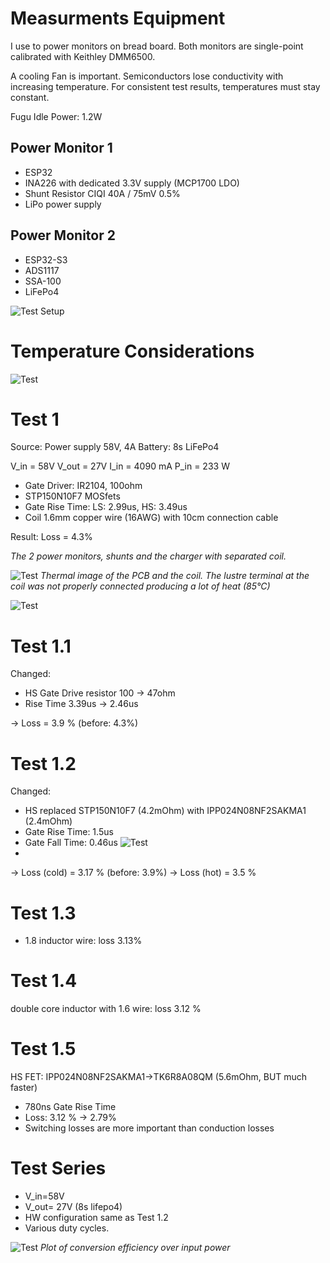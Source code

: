 # Measurments Equipment

I use to power monitors on bread board.
Both monitors are single-point calibrated with Keithley DMM6500.

A cooling Fan is important. Semiconductors lose conductivity with increasing temperature.
For consistent test results, temperatures must stay constant.

Fugu Idle Power: 1.2W

## Power Monitor 1
- ESP32 
- INA226 with dedicated 3.3V supply (MCP1700 LDO)
- Shunt Resistor CIQI 40A / 75mV 0.5%
- LiPo power supply

## Power Monitor 2
- ESP32-S3
- ADS1117 
- SSA-100
- LiFePo4

![Test Setup](assets/power-test-1/2023-05-04%2016.06.54_anotate.jpg)

# Temperature Considerations
![Test](assets/power-test-1/temperature.png)


# Test 1
Source: Power supply 58V, 4A
Battery: 8s LiFePo4

V_in = 58V
V_out = 27V
I_in = 4090 mA
P_in = 233 W

- Gate Driver: IR2104, 100ohm
- STP150N10F7 MOSfets
- Gate Rise Time: LS: 2.99us, HS: 3.49us
- Coil 1.6mm copper wire (16AWG) with 10cm connection cable 

Result:
Loss = 4.3%


*The 2 power monitors, shunts and the charger with separated coil.*

![Test](assets/power-test-1/TR000087.JPG)
*Thermal image of the PCB and the coil. The lustre terminal at the coil was not properly connected producing a lot of heat (85°C)*

![Test](assets/power-test-1/TR000088.JPG)

# Test 1.1
Changed:
* HS Gate Drive resistor 100 -> 47ohm
* Rise Time 3.39us -> 2.46us

-> Loss = 3.9 % (before: 4.3%)

# Test 1.2
Changed:
* HS replaced STP150N10F7 (4.2mOhm) with IPP024N08NF2SAKMA1 (2.4mOhm) 
* Gate Rise Time: 1.5us
* Gate Fall Time: 0.46us
![Test](assets/power-test-1/test1.1_vg_IPP.png)
* 
-> Loss (cold) = 3.17 %  (before: 3.9%)
-> Loss (hot)  = 3.5 %

# Test 1.3
* 1.8 inductor wire: loss 3.13%

# Test 1.4
double core inductor with 1.6 wire: loss 3.12 %

# Test 1.5
HS FET: IPP024N08NF2SAKMA1->TK6R8A08QM (5.6mOhm, BUT much faster)
- 780ns Gate Rise Time
- Loss: 3.12 % -> 2.79%
- Switching losses are more important than conduction losses


# Test Series

* V_in=58V
* V_out= 27V (8s lifepo4)
* HW configuration same as Test 1.2
* Various duty cycles.


![Test](assets/power-test-1/eff%20over%20P_in.svg)
*Plot of conversion efficiency over input power*


